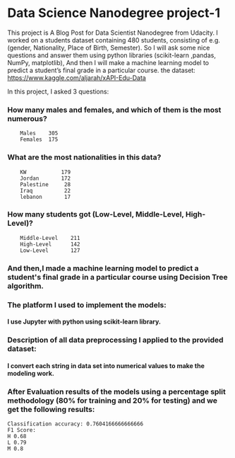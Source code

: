 # Data Science Nanodegree project-1

This project is A Blog Post for Data Scientist Nanodegree from Udacity. I worked on a students dataset containing 480 students, consisting of e.g.(gender, Nationality, Place of Birth, Semester). So I will ask some nice questions and answer them using python libraries (scikit-learn ,pandas, NumPy, matplotlib), And then I will make a machine learning model to predict a student’s final grade in a particular course.
the dataset: https://www.kaggle.com/aljarah/xAPI-Edu-Data

In this project, I asked 3 questions:

### How many males and females, and which of them is the most numerous?
		Males    305
		Females  175
	
### What are the most nationalities in this data?
		KW           179
		Jordan       172
		Palestine     28
		Iraq          22
		lebanon       17
	
### How many students got (Low-Level, Middle-Level, High-Level)?
		Middle-Level    211
		High-Level      142
		Low-Level       127

### And then,I made a machine learning model to predict a student's final grade in a particular course using Decision Tree algorithm.

### The platform I used to implement the models:
#### I use Jupyter with python using scikit-learn library.

### Description of all data preprocessing I applied to the provided dataset:
#### I convert each string in data set into numerical values to make the modeling work.

### After Evaluation results of the models using a percentage split methodology (80% for training and 20% for testing) and we get the following results:
	
	Classification accuracy: 0.7604166666666666
	F1 Score:
	H 0.68
	L 0.79
	M 0.8
